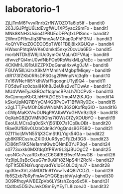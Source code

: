 # laboratorio-1
ZjLjTmM6FvvyRnrb2rfNWOZOTa6ip5If - bandit0  
263JGJPfgU6LtdEvgfWU1XP5yac29mFx - bandit1  
MNk8KNH3Usiio41PRUEoDFPqfxLPlSmx - bandit2  
2WmrDFRmJIq3IPxneAaMGhap0pFhF3NJ - bandit3  
4oQYVPkxZOOEOO5pTW81FB8j8lxXGUQw - bandit4  
HWasnPhtq9AVKe0dmk45nxy20cvUa6EG - bandit5  
morbNTDkSW6jIlUc0ymOdMaLnOlFVAaj - bandit6  
dfwvzFQi4mU0wfNbFOe9RoWskMLg7eEc - bandit7  
4CKMh1JI91bUIZZPXDqGanal4xvAg0JM - bandit8  
FGUW5ilLVJrxX9kMYMmlN4MgbpfMiqey - bandit9  
dtR173fZKb0RRsDFSGsg2RWnpNVj3qRr - bandit10  
7x16WNeHIi5YkIhWsfFIqoognUTyj9Q4 - bandit11  
FO5dwFsc0cbaIiH0h8J2eUks2vdTDwAn - bandit12  
MU4VWeTyJk8ROof1qqmcBPaLh7lDCPvS - bandit13  
8xCjnmgoKbGLhHFAZlGE5Tmu4M2tKJQo - bandit14  
kSkvUpMQ7lBYyCM4GBPvCvT1BfWRy0Dx - bandit15  
x2gLTTjFwMOhQ8oWNbMN362QKxfRqGlO - bandit16  
cGWpMaKXVwDUNgPAVJbWYuGHVn9zl3j8 - bandit18  
0qXahG8ZjOVMN9Ghs7iOWsCfZyXOUbYO - bandit19  
EeoULMCra2q0dSkYj561DX7s1CpBuOBt - bandit20  
tRae0UfB9v0UzbCdn9cY0gQnds9GF58Q - bandit21  
0Zf11ioIjMVN551jX3CmStKLYqjk54Ga - bandit22  
gb8KRRCsshuZXI0tUuR6ypOFjiZbf3G8 - bandit23  
iCi86ttT4KSNe1armKiwbQNmB3YJP3q4 - bandit24  
s0773xxkk0MXfdqOfPRVr9L3jJBUOgCZ - bandit25  
upsNCc7vzaRDx6oZC6GiR6ERwe1MowGB - bandit26  
Yz9IpL0sBcCeuG7m9uQFt8ZNpS4HZRcN - bandit27  
4pT1t5DENaYuqnqvadYs1oE4QLCdjmJ7 - bandit28  
qp30ex3VLz5MDG1n91YowTv4Q8l7CDZL - bandit29  
fb5S2xb7bRyFmAvQYQGEqsbhVyJqhnDy - bandit30  
3O9RfhqyAlVBEZpVb6LYStshZoqoSx5K - bandit31  
tQdtbs5D5i2vJwkO8mEyYEyTL8izoeJ0 - bandit32 
